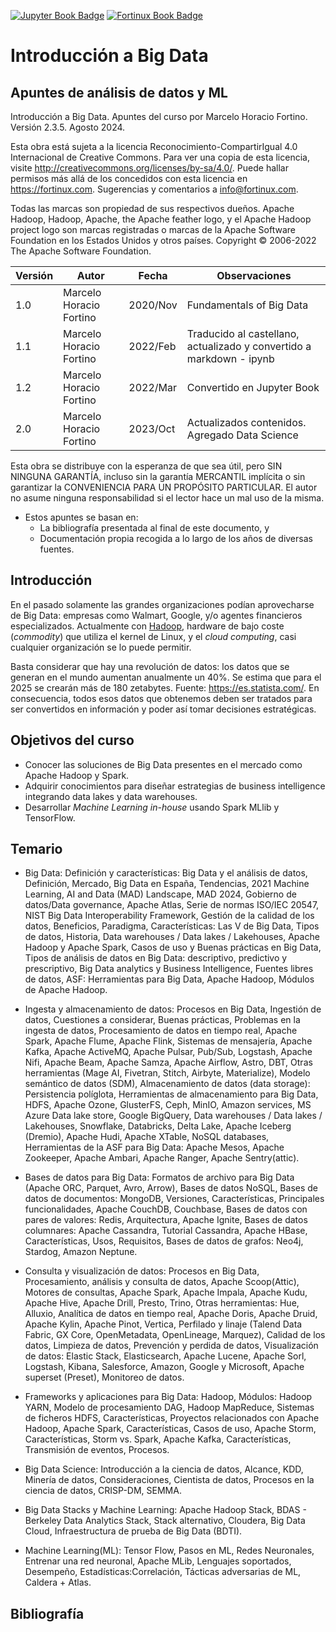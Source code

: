 [![Jupyter Book Badge](https://jupyterbook.org/badge.svg)](<https://jupyterbook.org/intro.html>)
[![Fortinux Book Badge](https://fortinux.com/FortinuxBook.svg)](<https://fortinux.github.io/bigdata-book/intro.html>) 

# Introducción a Big Data
## Apuntes de análisis de datos y ML

Introducción a Big Data. Apuntes del curso por Marcelo Horacio Fortino. Versión 2.3.5. Agosto 2024.    

Esta obra está sujeta a la licencia Reconocimiento-CompartirIgual 4.0 Internacional de Creative Commons. Para ver una copia de esta licencia, visite <http://creativecommons.org/licenses/by-sa/4.0/>. Puede hallar permisos más allá de los concedidos con esta licencia en <https://fortinux.com>. Sugerencias y comentarios a <info@fortinux.com>.     

Todas las marcas son propiedad de sus respectivos dueños. Apache Hadoop, Hadoop, Apache, the Apache feather logo, y el Apache Hadoop project logo son marcas registradas o marcas de la Apache Software Foundation en los Estados Unidos y otros países. Copyright © 2006-2022 The Apache Software Foundation.    
    
| Versión | Autor | Fecha | Observaciones |
|------- | ---------------- | -------- | -----------|
| 1.0 | Marcelo Horacio Fortino | 2020/Nov | Fundamentals of Big Data |
| 1.1 | Marcelo Horacio Fortino | 2022/Feb | Traducido al castellano, actualizado y convertido a markdown - ipynb |    
| 1.2 | Marcelo Horacio Fortino | 2022/Mar | Convertido en Jupyter Book |    
| 2.0 | Marcelo Horacio Fortino | 2023/Oct | Actualizados contenidos. Agregado Data Science |    


Esta obra se distribuye con la esperanza de que sea útil, pero SIN NINGUNA GARANTÍA, incluso sin la garantía MERCANTIL implícita o sin garantizar la CONVENIENCIA PARA UN PROPÓSITO PARTICULAR. El autor no asume ninguna responsabilidad si el lector hace un mal uso de la misma.    
    
- Estos apuntes se basan en: 
    - La bibliografía presentada al final de este documento, y
    - Documentación propia recogida a lo largo de los años de diversas fuentes.
    
## Introducción
En el pasado solamente las grandes organizaciones podían aprovecharse de Big Data: empresas  como Walmart, Google, y/o agentes financieros especializados. Actualmente con [Hadoop](https://hadoop.apache.org/ "Hadoop"), hardware de bajo coste (*commodity*) que utiliza el kernel de Linux, y el *cloud computing*, casi cualquier organización se lo puede permitir.
  
Basta considerar que hay una revolución de datos: los datos que se generan en el mundo aumentan anualmente un 40%.  Se estima que para el 2025 se crearán más de 180 zetabytes. Fuente: <https://es.statista.com/>. En consecuencia, todos esos datos que obtenemos deben ser tratados para ser convertidos en información y poder así tomar decisiones estratégicas.

## Objetivos del curso    

- Conocer las soluciones de Big Data presentes en el mercado como Apache Hadoop y Spark.
- Adquirir conocimientos para diseñar estrategias de business intelligence integrando data lakes y data warehouses.
- Desarrollar *Machine Learning in-house* usando Spark MLlib y TensorFlow.    
    
## Temario    
      
- Big Data: Definición y características: Big Data y el análisis de datos, Definición, Mercado, Big Data en España, Tendencias, 2021 Machine Learning, AI and Data (MAD) Landscape, MAD 2024, Gobierno de datos/Data governance, Apache Atlas, Serie de normas ISO/IEC 20547, NIST Big Data Interoperability Framework, Gestión de la calidad de los datos, Beneficios, Paradigma, Características: Las V de Big Data, Tipos de datos, Historia, Data warehouses / Data lakes / Lakehouses, Apache Hadoop y Apache Spark, Casos de uso y Buenas prácticas en Big Data, Tipos de análisis de datos en Big Data: descriptivo, predictivo y prescriptivo, Big Data analytics y Business Intelligence, Fuentes libres de datos, ASF: Herramientas para Big Data, Apache Hadoop, Módulos de Apache Hadoop.

- Ingesta y almacenamiento de datos: Procesos en Big Data, Ingestión de datos, Cuestiones a considerar, Buenas prácticas, Problemas en la ingesta de datos, Procesamiento de datos en tiempo real, Apache Spark, Apache Flume, Apache Flink, Sistemas de mensajería, Apache Kafka, Apache ActiveMQ, Apache Pulsar, Pub/Sub, Logstash, Apache Nifi, Apache Beam, Apache Samza, Apache Airflow, Astro, DBT, Otras herramientas (Mage AI, Fivetran, Stitch, Airbyte, Materialize), Modelo semántico de datos (SDM), Almacenamiento de datos (data storage): Persistencia políglota, Herramientas de almacenamiento para Big Data, HDFS, Apache Ozone, GlusterFS, Ceph, MinIO, Amazon services, MS Azure Data lake store, Google BigQuery, Data warehouses / Data lakes / Lakehouses, Snowflake, Databricks, Delta Lake, Apache Iceberg (Dremio), Apache Hudi, Apache XTable, NoSQL databases, Herramientas de la ASF para Big Data: Apache Mesos, Apache Zookeeper, Apache Ambari, Apache Ranger, Apache Sentry(attic).
  
- Bases de datos para Big Data: Formatos de archivo para Big Data (Apache ORC, Parquet, Avro, Arrow), Bases de datos NoSQL, Bases de datos de documentos: MongoDB, Versiones, Características, Principales funcionalidades, Apache CouchDB, Couchbase, Bases de datos con pares de valores: Redis, Arquitectura, Apache Ignite, Bases de datos columnares: Apache Cassandra, Tutorial Cassandra, Apache HBase, Características, Usos, Requisitos, Bases de datos de grafos: Neo4j, Stardog, Amazon Neptune.

- Consulta y visualización de datos: Procesos en Big Data, Procesamiento, análisis y consulta de datos, Apache Scoop(Attic), Motores de consultas, Apache Spark, Apache Impala, Apache Kudu, Apache Hive, Apache Drill, Presto, Trino, Otras herramientas: Hue, Alluxio, Analítica de datos en tiempo real, Apache Doris, Apache Druid, Apache Kylin, Apache Pinot, Vertica, Perfilado y linaje (Talend Data Fabric, GX Core, OpenMetadata, OpenLineage, Marquez), Calidad de los datos, Limpieza de datos, Prevención y perdida de datos, Visualización de datos: Elastic Stack, Elasticsearch, Apache Lucene, Apache Sorl, Logstash, Kibana, Salesforce, Amazon, Google y Microsoft, Apache superset (Preset), Monitoreo de datos.
  
- Frameworks y aplicaciones para Big Data: Hadoop, Módulos: Hadoop YARN, Modelo de procesamiento DAG, Hadoop MapReduce, Sistemas de ficheros HDFS, Características, Proyectos relacionados con Apache Hadoop, Apache Spark, Características, Casos de uso, Apache Storm, Características, Storm vs. Spark, Apache Kafka, Características, Transmisión de eventos, Procesos.
- Big Data Science: Introducción a la ciencia de datos, Alcance, KDD, Minería de datos, Consideraciones, Cientista de datos, Procesos en la ciencia de datos, CRISP-DM, SEMMA.
- Big Data Stacks y Machine Learning: Apache Hadoop Stack, BDAS - Berkeley Data Analytics Stack, Stack alternativo, Cloudera, Big Data Cloud, Infraestructura de prueba de Big Data (BDTI). 
- Machine Learning(ML): Tensor Flow, Pasos en ML, Redes Neuronales, Entrenar una red neuronal, Apache MLib, Lenguajes soportados, Desempeño, Estadísticas:Correlación, Tácticas adversarias de ML, Caldera + Atlas.
  
    
## Bibliografía
```{bibliography}
``` 
